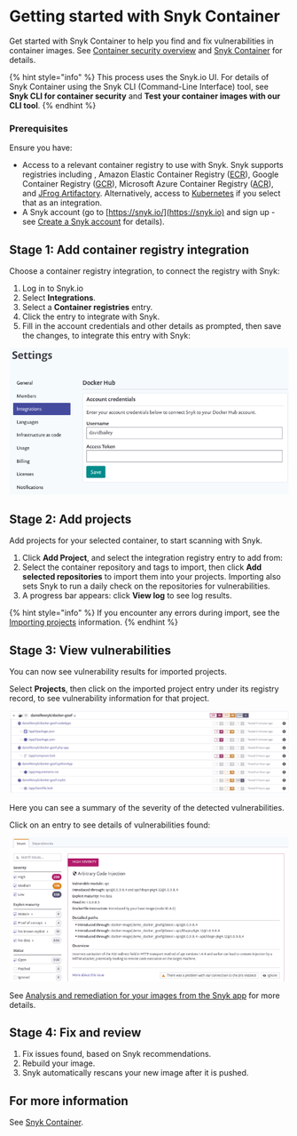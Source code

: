 # Getting started with Snyk Container

Get started with Snyk Container to help you find and fix vulnerabilities in container images. See [Container security overview](https://support.snyk.io/hc/en-us/articles/360003946897-Container-security-overview) and [Snyk Container](https://solutions.snyk.io/snyk-academy/container) for details.

{% hint style="info" %}
This process uses the Snyk.io UI. For details of Snyk Container using the Snyk CLI (Command-Line Interface) tool, see **Snyk CLI for container security** and **Test your container images with our CLI tool**.
{% endhint %}

### Prerequisites

Ensure you have:

* Access to a relevant container registry to use with Snyk. Snyk supports registries including , Amazon Elastic Container Registry ([ECR](https://docs.snyk.io/snyk-container/image-scanning-library/ecr-image-scanning)), Google Container Registry ([GCR](https://docs.snyk.io/snyk-container/image-scanning-library/gcr-image-scanning)), Microsoft Azure Container Registry ([ACR](https://docs.snyk.io/snyk-container/image-scanning-library/acr-image-scanning)), and [JFrog Artifactory](https://docs.snyk.io/snyk-container/image-scanning-library/jfrog-artifactory-image-scanning). Alternatively, access to [Kubernetes](https://docs.snyk.io/snyk-container/image-scanning-library/kubernetes-workload-and-image-scanning) if you select that as an integration.
* A Snyk account (go to [https://snyk.io/](https://snyk.io) and sign up - see [Create a Snyk account](https://docs.snyk.io/getting-started/getting-started-snyk-products) for details).

## Stage 1: Add container registry integration

Choose a container registry integration, to connect the registry with Snyk:

1. Log in to Snyk.io
2. Select **Integrations**.
3. Select a **Container registries** entry.
4. Click the entry to integrate with Snyk.
5. Fill in the account credentials and other details as prompted, then save the changes, to integrate this entry with Snyk:

![](../../.gitbook/assets/container-account-credentials.png)

## Stage 2: Add projects

Add projects for your selected container, to start scanning with Snyk.

1. Click **Add Project**, and select the integration registry entry to add from: 
2. Select the container repository and tags to import, then click **Add selected repositories** to import them into your projects. Importing also sets Snyk to run a daily check on the repositories for vulnerabilities. 
3. A progress bar appears: click **View log** to see log results.

{% hint style="info" %}
If you encounter any errors during import, see the [Importing projects](https://support.snyk.io/hc/en-us/sections/360000923478-Importing-projects) information.
{% endhint %}

## Stage 3: View vulnerabilities

You can now see vulnerability results for imported projects.

Select **Projects**, then click on the imported project entry under its registry record, to see vulnerability information for that project.

![](<../../.gitbook/assets/mceclip2 (1) (1) (1) (3) (3) (4) (6) (1) (24).png>)

Here you can see a summary of the severity of the detected vulnerabilities.

Click on an entry to see details of vulnerabilities found:

![image5.png](../../.gitbook/assets/image5-1-.png)

See [Analysis and remediation for your images from the Snyk app](https://docs.snyk.io/snyk-container/getting-around-the-snyk-container-ui/analysis-and-remediation-for-your-images-from-the-snyk-app) for more details.

## Stage 4: Fix and review

1. Fix issues found, based on Snyk recommendations.
2. Rebuild your image.
3. Snyk automatically rescans your new image after it is pushed.

## For more information

See [Snyk Container](https://docs.snyk.io/snyk-container).
